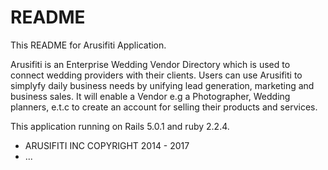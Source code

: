 # README



This README for Arusifiti Application.

Arusifiti is an Enterprise Wedding Vendor Directory which is used to connect wedding providers with their clients. Users can use Arusifiti to 
simplyfy daily business needs by unifying lead generation, marketing and business sales. 
It will enable a Vendor e.g a Photographer, Wedding planners, e.t.c to create an account for selling their products and services.

This application running on Rails 5.0.1 and ruby 2.2.4.


 


* ARUSIFITI INC COPYRIGHT 2014 - 2017
* ...